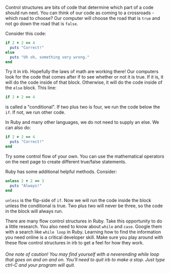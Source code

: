 Control structures are bits of code that determine which part of a code should run next. You can think of our code as coming to a crossroads - which road to choose? Our computer will choose the road that is `true` and not go down the road that is `false`.

Consider this code:

``` ruby
if 2 + 2 == 4
  puts "Correct!"
else
  puts "Uh oh, something very wrong."
end
```


Try it in irb. Hopefully the laws of math are working there! Our computers look for the code that comes after if to see whether or not it is true. If it is, it will do the code inside of that block. Otherwise, it will do the code inside of the `else` block. This line:

```ruby
if 2 + 2 == 4
```

is called a "conditional". If two plus two is four, we run the code below the `if`. If not, we run other code.

In Ruby and many other languages, we do not need to supply an else. We can also do:

``` ruby
if 2 + 2 == 4
  puts "Correct!"
end
```

Try some control flow of your own. You can use the mathematical operators on the next page to create different true/false statements.

Ruby has some additional helpful methods. Consider:

```ruby
unless 2 + 2 == 3
  puts "Always!"
end
```

`unless` is the flip-side of `if`. Now we will run the code inside the block unless the conditional is true. Two plus two will never be three, so the code in the block will always run.

There are many flow control structures in Ruby. Take this opportunity to do a little research. You also need to know about `while` and `case`. Google them with a search like `while loop` in Ruby. Learning how to find the information you need online is a critical developer skill. Make sure you play around with these flow control structures in irb to get a feel for how they work.

###### One note of caution! You may find yourself with a neverending while loop that goes on and on and on. You'll need to quit irb to make a stop. Just type ctrl-C and your program will quit.